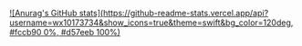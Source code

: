 [![Anurag's GitHub stats](https://github-readme-stats.vercel.app/api?username=wx10173734&show_icons=true&theme=swift&bg_color=120deg, #fccb90 0%, #d57eeb 100%)](https://github.com/anuraghazra/github-readme-stats)

